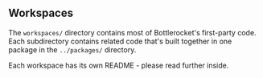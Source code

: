 ## Workspaces

The `workspaces/` directory contains most of Bottlerocket's first-party code.
Each subdirectory contains related code that's built together in one package in the `../packages/` directory.

Each workspace has its own README - please read further inside.
